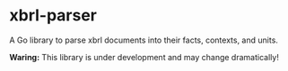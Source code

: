 # xbrl-parser
A Go library to parse xbrl documents into their facts, contexts, and units.

**Waring:** This library is under development and may change dramatically!
